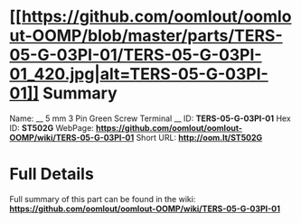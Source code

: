
[[https://github.com/oomlout/oomlout-OOMP/blob/master/parts/TERS-05-G-03PI-01/TERS-05-G-03PI-01_420.jpg|alt=TERS-05-G-03PI-01]] 
Summary
=================

Name: __ 5 mm 3 Pin Green Screw Terminal __
ID: __TERS-05-G-03PI-01__
Hex ID: __ST502G__
WebPage: __https://github.com/oomlout/oomlout-OOMP/wiki/TERS-05-G-03PI-01__
Short URL: __http://oom.lt/ST502G__

Full Details
==========================
Full summary of this part can be found in the wiki:   
__https://github.com/oomlout/oomlout-OOMP/wiki/TERS-05-G-03PI-01__   

